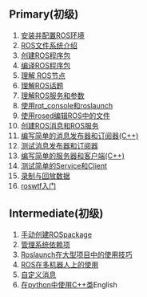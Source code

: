 ## Primary(初级)
1. [安装并配置ROS环境](primary/1.安装并配置ROS环境.md)
1. [ROS文件系统介绍](primary/2.ROS文件系统介绍.md)
1. [创建ROS程序包](primary/3.创建ROS程序包.md)
1. [编译ROS程序包](primary/4.编译ROS程序包.md)
1. [理解 ROS节点](primary/5.理解ROS节点.md)
1. [理解ROS话题](primary/6.理解ROS话题.md)
1. [理解ROS服务和参数](primary/7.理解ROS服务和参数.md)
1. [使用rqt_console和roslaunch](primary/8.使用rqt_console和roslaunch.md)
1. [使用rosed编辑ROS中的文件](primary/9.使用rosed编辑ROS中的文件.md)
1. [创建ROS消息和ROS服务](primary/10.创建ROS消息和ROS服务.md)
1. [编写简单的消息发布器和订阅器(C++)](primary/11.编写简单的消息发布器和订阅器(C++).md)
1. [测试消息发布器和订阅器](primary/13.测试消息发布器和订阅器.md)
1. [编写简单的服务器和客户端(C++)](primary/14.编写简单的服务器和客户端(C++).md)
1. [测试简单的Service和Client](primary/16.测试简单的Service和Client.md)
1. [录制与回放数据](primary/17.录制与回放数据.md)
1. [roswtf入门](primary/18.roswtf入门.md)
## Intermediate(初级)
1. [手动创建ROSpackage](intermediate/1.手动创建ROSpackage.md)
1. [管理系统依赖项](intermediate/2.管理系统依赖项.md)
1. [Roslaunch在大型项目中的使用技巧](intermediate/3.Roslaunch在大型项目中的使用技巧.md)
1. [ROS在多机器人上的使用](intermediate/4.ROS在多机器人上的使用.md)
1. [自定义消息](intermediate/5.自定义消息.md)
1. [在python中使用C++类](intermediate/6.在python中使用C++类.md)English

